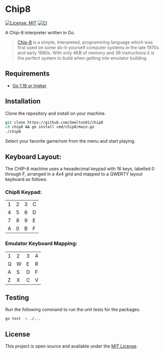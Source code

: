 # Chip8

[![License: MIT](https://img.shields.io/badge/License-MIT-blue.svg)](https://opensource.org/licenses/MIT)
[![CI](https://github.com/Smelton01/chip8/actions/workflows/main.yaml/badge.svg)](https://github.com/Smelton01/chip8/actions/workflows/main.yaml)

A Chip-8 interpreter written in Go.

> [Chip-8](https://en.wikipedia.org/wiki/CHIP-8) is a simple, interpreted, programming language which was first used on some do-it-yourself computer systems in the late 1970s and early 1980s. With only 4KB of memory and 36 instructions it is the perfect system to build when getting into emulator building.

## Requirements

- [Go 1.18 or higher](https://go.dev/dl/)

## Installation

Clone the repository and install on your machine.

```bash
git clone https://github.com/Smelton01/chip8
cd chip8 && go install cmd/chip8/main.go
./chip8
```

Select your favorite game/rom from the menu and start playing.

## Keyboard Layout:

The CHIP-8 machine uses a hexadecimal keypad with 16 keys, labelled 0 through F, arranged in a 4x4 grid and mapped to a QWERTY layout keyboard as follows.

### Chip8 Keypad:

|     |     |     |     |
| --- | --- | --- | --- |
| 1   | 2   | 3   | C   |
| 4   | 5   | 6   | D   |
| 7   | 8   | 9   | E   |
| A   | 0   | B   | F   |

### Emulator Keyboard Mapping:

|     |     |     |     |
| --- | --- | --- | --- |
| 1   | 2   | 3   | 4   |
| Q   | W   | E   | R   |
| A   | S   | D   | F   |
| Z   | X   | C   | V   |

## Testing

Run the following command to run the unit tests for the packages.

```bash
go test -v ./...
```

## License

This project is open source and available under the [MIT License](LICENSE).
